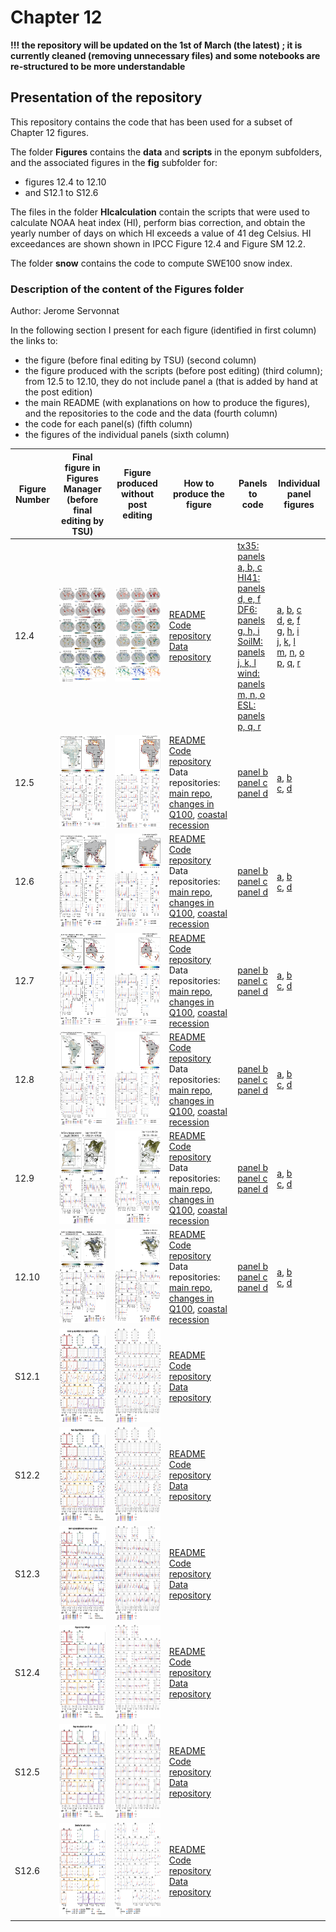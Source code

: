# Chapter 12

**!!! the repository will be updated on the 1st of March (the latest) ; it is currently cleaned (removing unnecessary files) and some notebooks are re-structured to be more understandable**

## Presentation of the repository
This repository contains the code that has been used for a subset of Chapter 12 figures.

The folder **Figures** contains the **data** and **scripts** in the eponym subfolders, and the associated figures in the **fig** subfolder for:
- figures 12.4 to 12.10
- and S12.1 to S12.6

The files in the folder **HIcalculation** contain the scripts that were used to calculate NOAA heat index (HI), perform bias correction, and obtain the yearly number of days on which HI exceeds a value of 41 deg Celsius. HI exceedances are shown shown in IPCC Figure 12.4 and Figure SM 12.2.

The folder **snow** contains the code to compute SWE100 snow index.

### Description of the content of the Figures folder
Author: Jerome Servonnat

In the following section I present for each figure (identified in first column) the links to:
- the figure (before final editing by TSU) (second column)
- the figure produced with the scripts (before post editing) (third column); from 12.5 to 12.10, they do not include panel a (that is added by hand at the post edition)
- the main README (with explanations on how to produce the figures), and the repositories to the code and the data (fourth column)
- the code for each panel(s) (fifth column)
- the figures of the individual panels (sixth column)

|Figure Number|Final figure in Figures Manager (before final editing by TSU)|Figure produced without post editing|How to produce the figure|Panels to code|Individual panel figures|
|---|---|---|---|---|---|
|12.4|<img src="https://github.com/IPCC-WG1/Chapter-12/blob/main/Figures/figs/Figures_Manager/12.4_HR.png" alt="alt text" title="image Title" height="150"/>|<img src="https://github.com/IPCC-WG1/Chapter-12/blob/main/Figures/figs/global_figure_12.4/figure_12.4.png" alt="alt text" title="image Title" height="150"/>|[README](https://github.com/IPCC-WG1/Chapter-12/blob/main/Figures/scripts/global_figure_12.4/README_figure_12.4)<br>[Code repository](https://github.com/IPCC-WG1/Chapter-12/tree/main/Figures/scripts/global_figure_12.4)<br>[Data repository](https://github.com/IPCC-WG1/Chapter-12/tree/main/Figures/data/Figure_12.4)|[tx35: panels a, b, c](https://github.com/IPCC-WG1/Chapter-12/blob/main/Figures/scripts/global_figure_12.4/tx35_individual_figures.ipynb)<br>[HI41: panels d, e, f](https://github.com/IPCC-WG1/Chapter-12/blob/main/Figures/scripts/global_figure_12.4/HI_NOAA_individual_figures.ipynb)<br>[DF6: panels g, h, i](https://github.com/IPCC-WG1/Chapter-12/blob/main/Figures/scripts/global_figure_12.4/DF6_individual_figures.ipynb)<br>[SoilM: panels j, k, l](https://github.com/IPCC-WG1/Chapter-12/blob/main/Figures/scripts/global_figure_12.4/SoilMoisture_individual_figures.ipynb)<br>[wind: panels m, n, o](https://github.com/IPCC-WG1/Chapter-12/blob/main/Figures/scripts/global_figure_12.4/wind_perc-baseline_individual_figures.ipynb)<br>[ESL: panels p, q, r](https://github.com/IPCC-WG1/Chapter-12/blob/main/Figures/scripts/global_figure_12.4/ETWL_individual_figures.ipynb)|[a](https://github.com/IPCC-WG1/Chapter-12/blob/main/Figures/figs/global_figure_12.4/panel_a_tx35_ssp126_2081-2100_80perc-agreement.png), [b](https://github.com/IPCC-WG1/Chapter-12/blob/main/Figures/figs/global_figure_12.4/panel_b_tx35_ssp585_2041-2060_80perc-agreement.png), [c](https://github.com/IPCC-WG1/Chapter-12/blob/main/Figures/figs/global_figure_12.4/panel_c_tx35_ssp585_2081-2100_80perc-agreement.png)<br>[d](https://github.com/IPCC-WG1/Chapter-12/blob/main/Figures/figs/global_figure_12.4/panel_d_HI41_ssp126_2081-2100_80perc-agreement.png), [e](https://github.com/IPCC-WG1/Chapter-12/blob/main/Figures/figs/global_figure_12.4/panel_e_HI41_ssp585_2041-2060_80perc-agreement.png), [f](https://github.com/IPCC-WG1/Chapter-12/blob/main/Figures/figs/global_figure_12.4/panel_f_HI41_ssp585_2081-2100_80perc-agreement.png)<br>[g](https://github.com/IPCC-WG1/Chapter-12/blob/main/Figures/figs/global_figure_12.4/panel_g_DF6_ssp126_farch_80perc-agreement.png), [h](https://github.com/IPCC-WG1/Chapter-12/blob/main/Figures/figs/global_figure_12.4/panel_h_DF6_ssp585_midch_80perc-agreement.png), [i](https://github.com/IPCC-WG1/Chapter-12/blob/main/Figures/figs/global_figure_12.4/panel_i_DF6_ssp585_farch_80perc-agreement.png)<br>[j](https://github.com/IPCC-WG1/Chapter-12/blob/main/Figures/figs/global_figure_12.4/panel_j_mrso_ssp126_2081-2100_80perc-agreement.png), [k](https://github.com/IPCC-WG1/Chapter-12/blob/main/Figures/figs/global_figure_12.4/panel_k_mrso_ssp585_2041-2060_80perc-agreement.png), [l](https://github.com/IPCC-WG1/Chapter-12/blob/main/Figures/figs/global_figure_12.4/panel_l_mrso_ssp585_2081-2100_80perc-agreement.png)<br>[m](https://github.com/IPCC-WG1/Chapter-12/blob/main/Figures/figs/global_figure_12.4/panel_m_wind_ssp126_2081-2100_80perc-agreement.png), [n](https://github.com/IPCC-WG1/Chapter-12/blob/main/Figures/figs/global_figure_12.4/panel_n_wind_ssp585_2041-2060_80perc-agreement.png), [o](https://github.com/IPCC-WG1/Chapter-12/blob/main/Figures/figs/global_figure_12.4/panel_o_wind_ssp585_2081-2100_80perc-agreement.png)<br>[p](https://github.com/IPCC-WG1/Chapter-12/blob/main/Figures/figs/global_figure_12.4/panel_p_ESL_2100_RCP45-final.png), [q](https://github.com/IPCC-WG1/Chapter-12/blob/main/Figures/figs/global_figure_12.4/panel_q_ESL_2050_RCP85-final.png), [r](https://github.com/IPCC-WG1/Chapter-12/blob/main/Figures/figs/global_figure_12.4/panel_r_ESL_2100_RCP85-final.png)
|12.5|<img src="https://github.com/IPCC-WG1/Chapter-12/blob/main/Figures/figs/Figures_Manager/12.5_HR.png" alt="alt text" title="image Title" height="150"/>|<img src="https://github.com/IPCC-WG1/Chapter-12/blob/main/Figures/figs/Figure_12.5/AFRICA_regional_figure_12.5.png" alt="alt text" title="image Title" height="150"/>|[README](https://github.com/IPCC-WG1/Chapter-12/blob/main/Figures/scripts/AFRICA_regional_figure/README_figure_12.5)<br>[Code repository](https://github.com/IPCC-WG1/Chapter-12/tree/main/Figures/scripts/AFRICA_regional_figure)<br>Data repositories: [main repo](https://github.com/IPCC-WG1/Chapter-12/tree/main/Figures/data/Figure_12.5), [changes in Q100](https://github.com/IPCC-WG1/Chapter-12/tree/main/Figures/data/PERCENTILES_CHANGE_DIVDRA_ABSOLUTE), [coastal recession](https://github.com/IPCC-WG1/Chapter-12/tree/main/Figures/data/coastal_recession)|[panel b](https://github.com/IPCC-WG1/Chapter-12/blob/main/Figures/scripts/AFRICA_regional_figure/CoastalRecession_map_AR6regions_AFRICA.ipynb)<br>[panel c](https://github.com/IPCC-WG1/Chapter-12/blob/main/Figures/scripts/AFRICA_regional_figure/Q100_Quantile_plot_region.ipynb)<br>[panel d](https://github.com/IPCC-WG1/Chapter-12/blob/main/Figures/scripts/AFRICA_regional_figure/Barplots_coastalrecession.ipynb)|[a](https://github.com/IPCC-WG1/Chapter-12/blob/main/Figures/figs/Figure_12.5/panel_a_AFR_Q100_nohatching_divdra.png), [b](https://github.com/IPCC-WG1/Chapter-12/blob/main/Figures/figs/Figure_12.5/panel_b_AFRICA_CoastalRecession_map_RCP85_2100.png)<br>[c](https://github.com/IPCC-WG1/Chapter-12/blob/main/Figures/figs/Figure_12.5/panel_c_AFRICA_Q100_boxplot.png), [d](https://github.com/IPCC-WG1/Chapter-12/blob/main/Figures/figs/Figure_12.5/panel_d_AFRICA_CoastalRecession_boxplot_RCP85_2100.png)|
|12.6|<img src="https://github.com/IPCC-WG1/Chapter-12/blob/main/Figures/figs/Figures_Manager/12.6_HR.png" alt="alt text" title="image Title" height="150"/>|<img src="https://github.com/IPCC-WG1/Chapter-12/blob/main/Figures/figs/Figure_12.6/ASIA_regional_figure_12.6.png" alt="alt text" title="image Title" height="150"/>|[README](https://github.com/IPCC-WG1/Chapter-12/blob/main/Figures/scripts/ASIA_regional_figure/README_figure_12.6)<br>[Code repository](https://github.com/IPCC-WG1/Chapter-12/tree/main/Figures/scripts/ASIA_regional_figure)<br>Data repositories: [main repo](https://github.com/IPCC-WG1/Chapter-12/tree/main/Figures/data/Figure_12.6), [changes in Q100](https://github.com/IPCC-WG1/Chapter-12/tree/main/Figures/data/PERCENTILES_CHANGE_DIVDRA_ABSOLUTE), [coastal recession](https://github.com/IPCC-WG1/Chapter-12/tree/main/Figures/data/coastal_recession)|[panel b](https://github.com/IPCC-WG1/Chapter-12/blob/main/Figures/scripts/ASIA_regional_figure/CoastalRecession_map_AR6regions_ASIA.ipynb)<br>[panel c](https://github.com/IPCC-WG1/Chapter-12/blob/main/Figures/scripts/ASIA_regional_figure/Q100_Quantile_plot_region.ipynb)<br>[panel d](https://github.com/IPCC-WG1/Chapter-12/blob/main/Figures/scripts/ASIA_regional_figure/Barplots_coastalrecession.ipynb)|[a](https://github.com/IPCC-WG1/Chapter-12/blob/main/Figures/figs/Figure_12.6/panel_a_ASIA_Q100_nohatching_divdra.png), [b](https://github.com/IPCC-WG1/Chapter-12/blob/main/Figures/figs/Figure_12.6/panel_b_ASIA_CoastalRecession_map_RCP85_2100.png)<br>[c](https://github.com/IPCC-WG1/Chapter-12/blob/main/Figures/figs/Figure_12.6/panel_c_ASIA_Q100_boxplot.png), [d](https://github.com/IPCC-WG1/Chapter-12/blob/main/Figures/figs/Figure_12.6/panel_d_ASIA_CoastalRecession_boxplot_RCP85_2100.png)|
|12.7|<img src="https://github.com/IPCC-WG1/Chapter-12/blob/main/Figures/figs/Figures_Manager/12.7_HR.png" alt="alt text" title="image Title" height="150"/>|<img src="https://github.com/IPCC-WG1/Chapter-12/blob/main/Figures/figs/Figure_12.7/Australasia_regional_figure_12.7.png" alt="alt text" title="image Title" height="150"/>|[README](https://github.com/IPCC-WG1/Chapter-12/blob/main/Figures/scripts/Australasia_regional_figure/README_figure_12.7)<br>[Code repository](https://github.com/IPCC-WG1/Chapter-12/tree/main/Figures/scripts/Australasia_regional_figure)<br>Data repositories: [main repo](https://github.com/IPCC-WG1/Chapter-12/tree/main/Figures/data/Figure_12.7), [changes in Q100](https://github.com/IPCC-WG1/Chapter-12/tree/main/Figures/data/PERCENTILES_CHANGE_DIVDRA_ABSOLUTE), [coastal recession](https://github.com/IPCC-WG1/Chapter-12/tree/main/Figures/data/coastal_recession)|[panel b](https://github.com/IPCC-WG1/Chapter-12/blob/main/Figures/scripts/Australasia_regional_figure/CoastalRecession_map_AR6regions_Australasia.ipynb)<br>[panel c](https://github.com/IPCC-WG1/Chapter-12/blob/main/Figures/scripts/Australasia_regional_figure/Q100_Quantile_plot_region.ipynb)<br>[panel d](https://github.com/IPCC-WG1/Chapter-12/blob/main/Figures/scripts/Australasia_regional_figure/Barplots_coastalrecession.ipynb)|[a](https://github.com/IPCC-WG1/Chapter-12/blob/main/Figures/figs/Figure_12.7/panel_a_AUS_Q100_nohatching_divdra.png), [b](https://github.com/IPCC-WG1/Chapter-12/blob/main/Figures/figs/Figure_12.7/panel_b_Australasia_CoastalRecession_map_RCP85_2100.png)<br>[c](https://github.com/IPCC-WG1/Chapter-12/blob/main/Figures/figs/Figure_12.7/panel_c_Australasia_Q100_boxplot.png), [d](https://github.com/IPCC-WG1/Chapter-12/blob/main/Figures/figs/Figure_12.7/panel_d_Australasia_CoastalRecession_boxplot_RCP85_2100.png)|
|12.8|<img src="https://github.com/IPCC-WG1/Chapter-12/blob/main/Figures/figs/Figures_Manager/12.8_HR.png" alt="alt text" title="image Title" height="150"/>|<img src="https://github.com/IPCC-WG1/Chapter-12/blob/main/Figures/figs/Figure_12.8/SOUTH-AMERICA_regional_figure_12.8.png" alt="alt text" title="image Title" height="150"/>|[README](https://github.com/IPCC-WG1/Chapter-12/blob/main/Figures/scripts/SOUTH-AMERICA_regional_figure/README_figure_12.8)<br>[Code repository](https://github.com/IPCC-WG1/Chapter-12/tree/main/Figures/scripts/SOUTH-AMERICA_regional_figure)<br>Data repositories: [main repo](https://github.com/IPCC-WG1/Chapter-12/tree/main/Figures/data/Figure_12.8), [changes in Q100](https://github.com/IPCC-WG1/Chapter-12/tree/main/Figures/data/PERCENTILES_CHANGE_DIVDRA_ABSOLUTE), [coastal recession](https://github.com/IPCC-WG1/Chapter-12/tree/main/Figures/data/coastal_recession)|[panel b](https://github.com/IPCC-WG1/Chapter-12/blob/main/Figures/scripts/SOUTH-AMERICA_regional_figure/CoastalRecession_map_AR6regions_SOUTH-AMERICA.ipynb)<br>[panel c](https://github.com/IPCC-WG1/Chapter-12/blob/main/Figures/scripts/SOUTH-AMERICA_regional_figure/Q100_Quantile_plot_region.ipynb)<br>[panel d](https://github.com/IPCC-WG1/Chapter-12/blob/main/Figures/scripts/SOUTH-AMERICA_regional_figure/Barplots_coastalrecession.ipynb)|[a](https://github.com/IPCC-WG1/Chapter-12/blob/main/Figures/figs/Figure_12.8/SOUTH-AMERICA_regional_figure_12.8.png), [b](https://github.com/IPCC-WG1/Chapter-12/blob/main/Figures/figs/Figure_12.8/panel_b_SOUTH-AMERICA_CoastalRecession_map_RCP85_2100.png)<br>[c](https://github.com/IPCC-WG1/Chapter-12/blob/main/Figures/figs/Figure_12.8/panel_c_SOUTH-AMERICA_Q100_boxplot.png), [d](https://github.com/IPCC-WG1/Chapter-12/blob/main/Figures/figs/Figure_12.8/panel_d_SOUTH-AMERICA_CoastalRecession_boxplot_RCP85_2100.png)|
|12.9|<img src="https://github.com/IPCC-WG1/Chapter-12/blob/main/Figures/figs/Figures_Manager/12.9_HR.png" alt="alt text" title="image Title" height="150"/>|<img src="https://github.com/IPCC-WG1/Chapter-12/blob/main/Figures/figs/Figure_12.9/EUROPE_regional_figure_12.9.png" alt="alt text" title="image Title" height="150"/>|[README](https://github.com/IPCC-WG1/Chapter-12/blob/main/Figures/scripts/EUROPE_regional_figure/README_figure_12.9)<br>[Code repository](https://github.com/IPCC-WG1/Chapter-12/tree/main/Figures/scripts/EUROPE_regional_figure)<br>Data repositories: [main repo](https://github.com/IPCC-WG1/Chapter-12/tree/main/Figures/data/Figure_12.9), [changes in Q100](https://github.com/IPCC-WG1/Chapter-12/tree/main/Figures/data/PERCENTILES_CHANGE_DIVDRA_ABSOLUTE), [coastal recession](https://github.com/IPCC-WG1/Chapter-12/tree/main/Figures/data/coastal_recession)|[panel b](https://github.com/IPCC-WG1/Chapter-12/blob/main/Figures/scripts/EUROPE_regional_figure/CoastalRecession_map_AR6regions_EUROPE.ipynb)<br>[panel c](https://github.com/IPCC-WG1/Chapter-12/blob/main/Figures/scripts/EUROPE_regional_figure/Q100_Quantile_plot_region.ipynb)<br>[panel d](https://github.com/IPCC-WG1/Chapter-12/blob/main/Figures/scripts/EUROPE_regional_figure/Barplots_coastalrecession.ipynb)|[a](https://github.com/IPCC-WG1/Chapter-12/blob/main/Figures/figs/Figure_12.9/panel_a_EUR_Q100_nohatching_colorbar_divdra_desertMasked.png), [b](https://github.com/IPCC-WG1/Chapter-12/blob/main/Figures/figs/Figure_12.9/panel_b_SWE_map_RCP85_2050.png)<br>[c](https://github.com/IPCC-WG1/Chapter-12/blob/main/Figures/figs/Figure_12.9/panel_c_EUROPE_Q100_boxplot.png), [d](https://github.com/IPCC-WG1/Chapter-12/blob/main/Figures/figs/Figure_12.9/panel_d_EUROPE_SWE_mask14_boxplot.png)|
|12.10|<img src="https://github.com/IPCC-WG1/Chapter-12/blob/main/Figures/figs/Figures_Manager/12.10_HR.png" alt="alt text" title="image Title" height="150"/>|<img src="https://github.com/IPCC-WG1/Chapter-12/blob/main/Figures/figs/Figure_12.10/NORTH-AMERICA_regional_figure_12.10.png" alt="alt text" title="image Title" height="150"/>|[README](https://github.com/IPCC-WG1/Chapter-12/blob/main/Figures/scripts/NORTH-AMERICA_regional_figure/README_figure_12.10)<br>[Code repository](https://github.com/IPCC-WG1/Chapter-12/tree/main/Figures/scripts/NORTH-AMERICA_regional_figure)<br>Data repositories: [main repo](https://github.com/IPCC-WG1/Chapter-12/tree/main/Figures/data/Figure_12.10), [changes in Q100](https://github.com/IPCC-WG1/Chapter-12/tree/main/Figures/data/PERCENTILES_CHANGE_DIVDRA_ABSOLUTE), [coastal recession](https://github.com/IPCC-WG1/Chapter-12/tree/main/Figures/data/coastal_recession)|[panel b](https://github.com/IPCC-WG1/Chapter-12/blob/main/Figures/scripts/NORTH-AMERICA_regional_figure/CoastalRecession_map_AR6regions_NORTH-AMERICA.ipynb)<br>[panel c](https://github.com/IPCC-WG1/Chapter-12/blob/main/Figures/scripts/NORTH-AMERICA_regional_figure/Q100_Quantile_plot_region.ipynb)<br>[panel d](https://github.com/IPCC-WG1/Chapter-12/blob/main/Figures/scripts/NORTH-AMERICA_regional_figure/Barplots_coastalrecession.ipynb)|[a](https://github.com/IPCC-WG1/Chapter-12/blob/main/Figures/figs/Figure_12.10/panel_a_NAM_Q100_nohatching_divdra.png), [b](https://github.com/IPCC-WG1/Chapter-12/blob/main/Figures/figs/Figure_12.10/panel_b_SWE_map_RCP85_2050.png)<br>[c](https://github.com/IPCC-WG1/Chapter-12/blob/main/Figures/figs/Figure_12.10/panel_c_NORTH-AMERICA_Q100_boxplot.png), [d](https://github.com/IPCC-WG1/Chapter-12/blob/main/Figures/figs/Figure_12.10/panel_d_NORTH-AMERICA_SWE_mask14_boxplot.png)|
|S12.1|<img src="https://github.com/IPCC-WG1/Chapter-12/blob/main/Figures/figs/Figures_Manager/S12.1_HR.png" alt="alt text" title="image Title" height="150"/>|<img src="https://github.com/IPCC-WG1/Chapter-12/blob/main/Figures/figs/Satellite_barplots/Figure_S12.1_tx35_satellite.png" alt="alt text" title="image Title" height="150"/>|[README](https://github.com/IPCC-WG1/Chapter-12/blob/main/Figures/scripts/tx35_satellites/README_figure_S12.1)<br>[Code repository](https://github.com/IPCC-WG1/Chapter-12/tree/main/Figures/scripts/tx35_satellites)<br>[Data repository](https://github.com/IPCC-WG1/Chapter-12/tree/main/Figures/data/Figure_S12.1)| | |
|S12.2|<img src="https://github.com/IPCC-WG1/Chapter-12/blob/main/Figures/figs/Figures_Manager/S12.2_HR.png" alt="alt text" title="image Title" height="150"/>|<img src="https://github.com/IPCC-WG1/Chapter-12/blob/main/Figures/figs/Satellite_barplots/Figure_S12.2_HI_satellite.png" alt="alt text" title="image Title" height="150"/>|[README](https://github.com/IPCC-WG1/Chapter-12/blob/main/Figures/scripts/HI_satellites/README_figure_S12.2)<br>[Code repository](https://github.com/IPCC-WG1/Chapter-12/tree/main/Figures/scripts/HI_satellites)<br>[Data repository](https://github.com/IPCC-WG1/Chapter-12/tree/main/Figures/data/Figure_S12.2)| | |
|S12.3|<img src="https://github.com/IPCC-WG1/Chapter-12/blob/main/Figures/figs/Figures_Manager/S12.3_HR.png" alt="alt text" title="image Title" height="150"/>|<img src="https://github.com/IPCC-WG1/Chapter-12/blob/main/Figures/figs/Satellite_barplots/Figure_S12.3_DF6_satellite.png" alt="alt text" title="image Title" height="150"/>|[README](https://github.com/IPCC-WG1/Chapter-12/blob/main/Figures/scripts/DF6_satellites/README_figure_S12.3)<br>[Code repository](https://github.com/IPCC-WG1/Chapter-12/tree/main/Figures/scripts/DF6_satellites)<br>[Data repository](https://github.com/IPCC-WG1/Chapter-12/tree/main/Figures/data/Figure_S12.3)| | |
|S12.4|<img src="https://github.com/IPCC-WG1/Chapter-12/blob/main/Figures/figs/Figures_Manager/S12.4_HR.png" alt="alt text" title="image Title" height="150"/>|<img src="https://github.com/IPCC-WG1/Chapter-12/blob/main/Figures/figs/Satellite_barplots/Figure_S12.4_SM_satellite.png" alt="alt text" title="image Title" height="150"/>|[README](https://github.com/IPCC-WG1/Chapter-12/blob/main/Figures/scripts/SM_satellites/README_figure_S12.4)<br>[Code repository](https://github.com/IPCC-WG1/Chapter-12/tree/main/Figures/scripts/SM_satellites)<br>[Data repository](https://github.com/IPCC-WG1/Chapter-12/tree/main/Figures/data/Figure_S12.4)| | |
|S12.5|<img src="https://github.com/IPCC-WG1/Chapter-12/blob/main/Figures/figs/Figures_Manager/S12.5_HR.png" alt="alt text" title="image Title" height="150"/>|<img src="https://github.com/IPCC-WG1/Chapter-12/blob/main/Figures/figs/Satellite_barplots/Figure_S12.5_wind_satellite.png" alt="alt text" title="image Title" height="150"/>|[README](https://github.com/IPCC-WG1/Chapter-12/blob/main/Figures/scripts/wind_satellites/README_figure_S12.5)<br>[Code repository](https://github.com/IPCC-WG1/Chapter-12/tree/main/Figures/scripts/wind_satellites)<br>[Data repository](https://github.com/IPCC-WG1/Chapter-12/tree/main/Figures/data/Figure_S12.5)| | |
|S12.6|<img src="https://github.com/IPCC-WG1/Chapter-12/blob/main/Figures/figs/Figures_Manager/S12.6_HR.png" alt="alt text" title="image Title" height="150"/>|<img src="https://github.com/IPCC-WG1/Chapter-12/blob/main/Figures/figs/Satellite_barplots/Figure_S12.6_ETWL_satellite.png" alt="alt text" title="image Title" height="150"/>|[README](https://github.com/IPCC-WG1/Chapter-12/blob/main/Figures/scripts/ETWL_satellites/README_figure_S12.6)<br>[Code repository](https://github.com/IPCC-WG1/Chapter-12/tree/main/Figures/scripts/ETWL_satellites)<br>[Data repository](https://github.com/IPCC-WG1/Chapter-12/tree/main/Figures/data/Figure_S12.6)| | |




